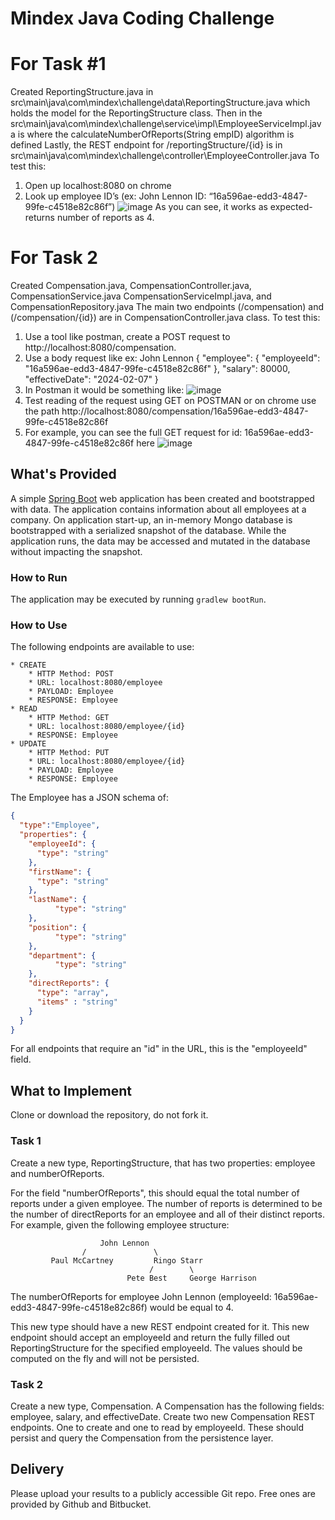 # Mindex Java Coding Challenge
# For Task #1 
Created ReportingStructure.java in src\main\java\com\mindex\challenge\data\ReportingStructure.java which holds the model 
for the ReportingStructure class. Then in the src\main\java\com\mindex\challenge\service\impl\EmployeeServiceImpl.java is where the calculateNumberOfReports(String empID) algorithm is defined
Lastly, the REST endpoint for /reportingStructure/{id} is in src\main\java\com\mindex\challenge\controller\EmployeeController.java
To test this:
1)	Open up localhost:8080 on chrome
2)	Look up employee ID’s (ex: John Lennon ID: “16a596ae-edd3-4847-99fe-c4518e82c86f”)
![image](https://github.com/si7339/mindex-coding-challenge/assets/47131569/98a73884-74f2-4984-8433-9728f96e2ad9)
As you can see, it works as expected- returns number of reports as 4.

# For Task 2 
Created Compensation.java, CompensationController.java, CompensationService.java CompensationServiceImpl.java, and CompensationRepository.java
The main two endpoints (/compensation) and (/compensation/{id}) are in CompensationController.java class. 
To test this: 
1) Use a tool like postman, create a POST request to http://localhost:8080/compensation. 
2) Use a body request like ex: John Lennon 
  {
  	    "employee": {
	        "employeeId": "16a596ae-edd3-4847-99fe-c4518e82c86f"
  	    },
  	    "salary": 80000,
  	    "effectiveDate": "2024-02-07"
  }
3) In Postman it would be something like: 
![image](https://github.com/si7339/mindex-coding-challenge/assets/47131569/6e720e6e-8ab5-481d-8f74-54defbd9eb8d)
4) Test reading of the request using GET on POSTMAN or on chrome use the path http://localhost:8080/compensation/16a596ae-edd3-4847-99fe-c4518e82c86f
5) For example, you can see the full GET request for id: 16a596ae-edd3-4847-99fe-c4518e82c86f here 
![image](https://github.com/si7339/mindex-coding-challenge/assets/47131569/37af1202-2fc7-4e52-b6a0-dfb7b0d77162)



## What's Provided
A simple [Spring Boot](https://projects.spring.io/spring-boot/) web application has been created and bootstrapped 
with data. The application contains information about all employees at a company. On application start-up, an in-memory 
Mongo database is bootstrapped with a serialized snapshot of the database. While the application runs, the data may be
accessed and mutated in the database without impacting the snapshot.

### How to Run
The application may be executed by running `gradlew bootRun`.

### How to Use
The following endpoints are available to use:
```
* CREATE
    * HTTP Method: POST 
    * URL: localhost:8080/employee
    * PAYLOAD: Employee
    * RESPONSE: Employee
* READ
    * HTTP Method: GET 
    * URL: localhost:8080/employee/{id}
    * RESPONSE: Employee
* UPDATE
    * HTTP Method: PUT 
    * URL: localhost:8080/employee/{id}
    * PAYLOAD: Employee
    * RESPONSE: Employee
```
The Employee has a JSON schema of:
```json
{
  "type":"Employee",
  "properties": {
    "employeeId": {
      "type": "string"
    },
    "firstName": {
      "type": "string"
    },
    "lastName": {
          "type": "string"
    },
    "position": {
          "type": "string"
    },
    "department": {
          "type": "string"
    },
    "directReports": {
      "type": "array",
      "items" : "string"
    }
  }
}
```
For all endpoints that require an "id" in the URL, this is the "employeeId" field.

## What to Implement
Clone or download the repository, do not fork it.

### Task 1
Create a new type, ReportingStructure, that has two properties: employee and numberOfReports.

For the field "numberOfReports", this should equal the total number of reports under a given employee. The number of 
reports is determined to be the number of directReports for an employee and all of their distinct reports. For example, 
given the following employee structure:
```
                    John Lennon
                /               \
         Paul McCartney         Ringo Starr
                               /        \
                          Pete Best     George Harrison
```
The numberOfReports for employee John Lennon (employeeId: 16a596ae-edd3-4847-99fe-c4518e82c86f) would be equal to 4. 

This new type should have a new REST endpoint created for it. This new endpoint should accept an employeeId and return 
the fully filled out ReportingStructure for the specified employeeId. The values should be computed on the fly and will 
not be persisted.

### Task 2
Create a new type, Compensation. A Compensation has the following fields: employee, salary, and effectiveDate. Create 
two new Compensation REST endpoints. One to create and one to read by employeeId. These should persist and query the 
Compensation from the persistence layer.

## Delivery
Please upload your results to a publicly accessible Git repo. Free ones are provided by Github and Bitbucket.
